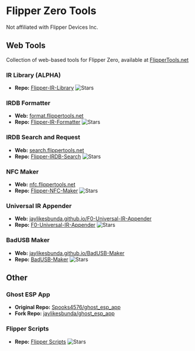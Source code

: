 # Flipper Zero Tools
Not affiliated with Flipper Devices Inc.

## Web Tools
Collection of web-based tools for Flipper Zero, available at [FlipperTools.net](https://flippertools.net)

### IR Library (ALPHA) 
- **Repo:** [Flipper-IR-Library](https://github.com/jaylikesbunda/Flipper-IR-Library) ![Stars](https://img.shields.io/github/stars/jaylikesbunda/Flipper-IR-Library?style=flat-square)

### IRDB Formatter
- **Web:** [format.flippertools.net](https://format.flippertools.net)
- **Repo:** [Flipper-IR-Formatter](https://github.com/jaylikesbunda/Flipper-IR-Formatter) ![Stars](https://img.shields.io/github/stars/jaylikesbunda/Flipper-IR-Formatter?style=flat-square)

### IRDB Search and Request
- **Web:** [search.flippertools.net](https://search.flippertools.net)
- **Repo:** [Flipper-IRDB-Search](https://github.com/jaylikesbunda/Flipper-IRDB-Search) ![Stars](https://img.shields.io/github/stars/jaylikesbunda/Flipper-IRDB-Search?style=flat-square)

### NFC Maker
- **Web:** [nfc.flippertools.net](https://nfc.flippertools.net)
- **Repo:** [Flipper-NFC-Maker](https://github.com/jaylikesbunda/Flipper-NFC-Maker) ![Stars](https://img.shields.io/github/stars/jaylikesbunda/Flipper-NFC-Maker?style=flat-square)

### Universal IR Appender
- **Web:** [jaylikesbunda.github.io/F0-Universal-IR-Appender](https://jaylikesbunda.github.io/F0-Universal-IR-Appender/)
- **Repo:** [F0-Universal-IR-Appender](https://github.com/jaylikesbunda/F0-Universal-IR-Appender) ![Stars](https://img.shields.io/github/stars/jaylikesbunda/F0-Universal-IR-Appender?style=flat-square)

### BadUSB Maker
- **Web:** [jaylikesbunda.github.io/BadUSB-Maker](https://jaylikesbunda.github.io/BadUSB-Maker/)
- **Repo:** [BadUSB-Maker](https://github.com/jaylikesbunda/BadUSB-Maker) ![Stars](https://img.shields.io/github/stars/jaylikesbunda/BadUSB-Maker?style=flat-square)

## Other
### Ghost ESP App
- **Original Repo:** [Spooks4576/ghost_esp_app](https://github.com/Spooks4576/ghost_esp_app) 
- **Fork Repo:** [jaylikesbunda/ghost_esp_app](https://github.com/jaylikesbunda/ghost_esp_app) 

### Flipper Scripts
- **Repo:** [Flipper Scripts](https://github.com/jaylikesbunda/Flipper-Scripts) ![Stars](https://img.shields.io/github/stars/jaylikesbunda/Flipper-Scripts?style=flat-square)
